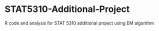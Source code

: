 # STAT5310-Additional-Project
R code and analysis for STAT 5310 additional project using EM algorithm
